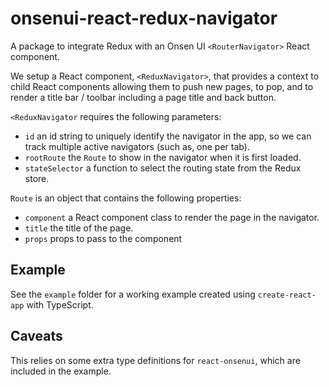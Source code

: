 # onsenui-react-redux-navigator

A package to integrate Redux with an Onsen UI `<RouterNavigator>` React component.

We setup a React component, `<ReduxNavigator>`, that provides a context to child React components
allowing them to push new pages, to pop, and to render a title bar / toolbar including a page
title and back button.

`<ReduxNavigator` requires the following parameters:

* `id` an id string to uniquely identify the navigator in the app, so we can track multiple
  active navigators (such as, one per tab).
* `rootRoute` the `Route` to show in the navigator when it is first loaded.
* `stateSelector` a function to select the routing state from the Redux store.

`Route` is an object that contains the following properties:

* `component` a React component class to render the page in the navigator.
* `title` the title of the page.
* `props` props to pass to the component

## Example

See the `example` folder for a working example created using `create-react-app` with TypeScript.

## Caveats

This relies on some extra type definitions for `react-onsenui`, which are included in the example.
